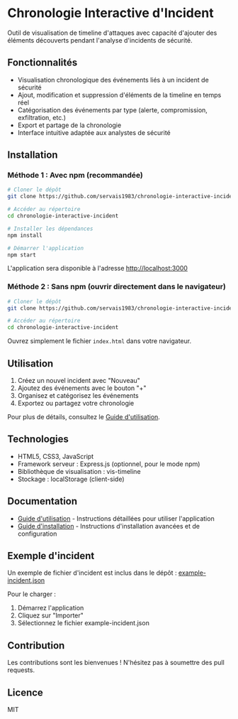 # Chronologie Interactive d'Incident

Outil de visualisation de timeline d'attaques avec capacité d'ajouter des éléments découverts pendant l'analyse d'incidents de sécurité.

## Fonctionnalités

- Visualisation chronologique des événements liés à un incident de sécurité
- Ajout, modification et suppression d'éléments de la timeline en temps réel
- Catégorisation des événements par type (alerte, compromission, exfiltration, etc.)
- Export et partage de la chronologie
- Interface intuitive adaptée aux analystes de sécurité

## Installation

### Méthode 1 : Avec npm (recommandée)

```bash
# Cloner le dépôt
git clone https://github.com/servais1983/chronologie-interactive-incident.git

# Accéder au répertoire
cd chronologie-interactive-incident

# Installer les dépendances
npm install

# Démarrer l'application
npm start
```

L'application sera disponible à l'adresse [http://localhost:3000](http://localhost:3000)

### Méthode 2 : Sans npm (ouvrir directement dans le navigateur)

```bash
# Cloner le dépôt
git clone https://github.com/servais1983/chronologie-interactive-incident.git

# Accéder au répertoire
cd chronologie-interactive-incident
```

Ouvrez simplement le fichier `index.html` dans votre navigateur.

## Utilisation

1. Créez un nouvel incident avec "Nouveau"
2. Ajoutez des événements avec le bouton "+"
3. Organisez et catégorisez les événements
4. Exportez ou partagez votre chronologie

Pour plus de détails, consultez le [Guide d'utilisation](GUIDE_UTILISATION.md).

## Technologies

- HTML5, CSS3, JavaScript
- Framework serveur : Express.js (optionnel, pour le mode npm)
- Bibliothèque de visualisation : vis-timeline
- Stockage : localStorage (client-side)

## Documentation

- [Guide d'utilisation](GUIDE_UTILISATION.md) - Instructions détaillées pour utiliser l'application
- [Guide d'installation](INSTALL.md) - Instructions d'installation avancées et de configuration

## Exemple d'incident

Un exemple de fichier d'incident est inclus dans le dépôt : [example-incident.json](example-incident.json)

Pour le charger :
1. Démarrez l'application
2. Cliquez sur "Importer"
3. Sélectionnez le fichier example-incident.json

## Contribution

Les contributions sont les bienvenues ! N'hésitez pas à soumettre des pull requests.

## Licence

MIT